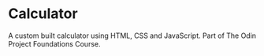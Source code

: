 # Calculator
A custom built calculator using HTML, CSS and JavaScript. Part of The Odin Project Foundations Course.
